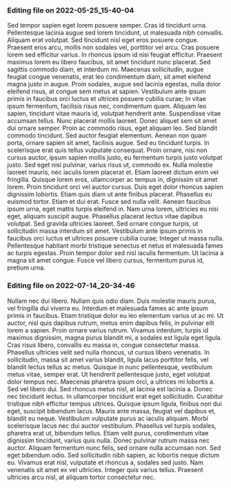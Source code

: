 

### Editing file on 2022-05-25_15-40-04

Sed tempor sapien eget lorem posuere semper. Cras id tincidunt urna. Pellentesque lacinia augue sed lorem tincidunt, ut malesuada nibh convallis. Aliquam erat volutpat. Sed tincidunt nisl eget eros posuere congue. Praesent eros arcu, mollis non sodales vel, porttitor vel arcu. Cras posuere lorem sed efficitur varius. In rhoncus ipsum id nisi feugiat efficitur. Praesent maximus lorem eu libero faucibus, sit amet tincidunt nunc placerat. Sed sagittis commodo diam, et interdum mi.
Maecenas sollicitudin, augue feugiat congue venenatis, erat leo condimentum diam, sit amet eleifend magna justo in augue. Proin sodales, augue sed lacinia egestas, nulla dolor eleifend risus, at congue sem metus at sapien. Vestibulum ante ipsum primis in faucibus orci luctus et ultrices posuere cubilia curae; In vitae ipsum fermentum, facilisis risus nec, condimentum quam. Aliquam leo sapien, tincidunt vitae mauris id, volutpat hendrerit ante. Suspendisse vitae accumsan tellus. Nunc placerat mollis laoreet. Donec aliquet sem sit amet dui ornare semper. Proin ac commodo risus, eget aliquam leo. Sed blandit commodo tincidunt. Sed auctor feugiat elementum. Aenean non quam porta, ornare sapien sit amet, facilisis augue. Sed eu tincidunt turpis. In scelerisque erat quis tellus vulputate consequat. Proin ornare, nisi non cursus auctor, ipsum sapien mollis justo, eu fermentum turpis justo volutpat justo.
Sed eget nisi pulvinar, varius risus ut, commodo ex. Nulla molestie laoreet mauris, nec iaculis lorem placerat et. Etiam laoreet dictum enim vel fringilla. Quisque lorem eros, ullamcorper ac tempus in, dignissim sit amet lorem. Proin tincidunt orci vel auctor cursus. Duis eget dolor rhoncus sapien dignissim lobortis. Etiam quis diam ut ante finibus placerat.
Phasellus eu euismod tortor. Etiam et dui erat. Fusce sed nulla velit. Aenean faucibus ipsum urna, eget mattis turpis eleifend in. Nam urna lorem, ultricies eu nisi eget, aliquam suscipit augue. Phasellus placerat lectus vitae dapibus volutpat. Sed gravida ultricies laoreet. Sed ornare congue turpis, ut sollicitudin massa interdum sit amet. Vestibulum ante ipsum primis in faucibus orci luctus et ultrices posuere cubilia curae; Integer ut massa nulla. Pellentesque habitant morbi tristique senectus et netus et malesuada fames ac turpis egestas. Proin tempor dolor sed nisl iaculis fermentum. Ut lacinia a magna sit amet congue. Fusce vel libero cursus, fermentum purus id, pretium urna.




### Editing file on 2022-07-14_20-34-46

Nullam nec dui libero. Nullam quis odio diam. Duis molestie mauris purus, vel fringilla dui viverra eu. Interdum et malesuada fames ac ante ipsum primis in faucibus. Etiam tristique dolor eu leo elementum varius ut ac mi. Ut auctor, nisl quis dapibus rutrum, metus enim dapibus felis, in pulvinar elit lorem a sapien. Proin ornare varius rutrum.
Vivamus interdum, turpis id maximus dignissim, magna purus blandit mi, a sodales est ligula eget ligula. Cras risus libero, convallis eu massa in, congue consectetur massa. Phasellus ultricies velit sed nulla rhoncus, ut cursus libero venenatis. In sollicitudin, massa sit amet varius blandit, ligula lacus porttitor felis, vel blandit lectus tellus ac metus. Quisque in nunc pellentesque, vestibulum metus vitae, semper erat. Ut hendrerit pellentesque justo, eget volutpat dolor tempus nec. Maecenas pharetra ipsum orci, a ultrices mi lobortis a. Sed vel libero dui. Sed rhoncus metus nisl, at lacinia est lacinia a. Donec nec tincidunt lectus. In ullamcorper tincidunt erat eget sollicitudin.
Curabitur tristique nibh efficitur tempus ultrices. Quisque ipsum ligula, finibus non dui eget, suscipit bibendum lacus. Mauris ante massa, feugiat vel dapibus et, blandit eu neque. Vestibulum vulputate purus ac iaculis aliquam. Morbi scelerisque lacus nec dui auctor vestibulum. Phasellus vel turpis sodales, pharetra erat ut, bibendum tellus. Etiam velit purus, condimentum vitae dignissim tincidunt, varius quis nulla. Donec pulvinar rutrum massa nec auctor. Aliquam fermentum nunc felis, sed ornare nulla accumsan non. Sed eget bibendum odio. Sed sollicitudin nibh sapien, ac lobortis neque dictum eu. Vivamus erat nisl, vulputate et rhoncus a, sodales sed justo. Nam venenatis sit amet ex vel ultricies. Integer quis varius tellus. Praesent ultricies arcu nisl, at aliquam tortor consectetur nec.


